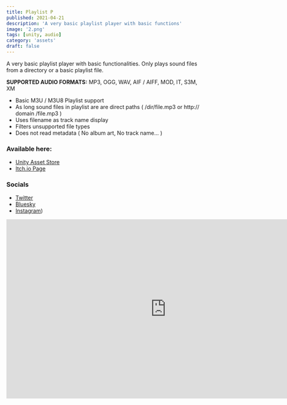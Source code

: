 ```yaml
---
title: Playlist P
published: 2021-04-21
description: 'A very basic playlist player with basic functions'
image: '2.png'
tags: [unity, audio]
category: 'assets'
draft: false 
---
```

A very basic playlist player with basic functionalities.
Only plays sound files from a directory or a basic playlist file.

**SUPPORTED AUDIO FORMATS:**
MP3, OGG, WAV, AIF / AIFF, MOD, IT, S3M, XM

- Basic M3U / M3U8 Playlist support
- As long sound files in playlist are are direct paths ( /dir/file.mp3 or http:// domain /file.mp3 )
- Uses filename as track name display
- Filters unsupported file types
- Does not read metadata ( No album art, No track name... )

### Available here:
* [Unity Asset Store](https://assetstore.unity.com/packages/tools/audio/playlist-p-19228)
* [Itch.io Page](https://chippalrus.itch.io/playlistp)

### Socials
* [Twitter](https://twitter.com/chippalrus_)
* [Bluesky](https://chippalrus.bsky.social)
* [Instagram](https://www.instagram.com/chippalrus))


<iframe width="832" height="468" src="https://www.youtube.com/embed/L0rl8lp4MCo" title="Minimal Lipsync (Unity 2021.1.16f1)" frameborder="0" allow="accelerometer; autoplay; clipboard-write; encrypted-media; gyroscope; picture-in-picture; web-share" allowfullscreen></iframe>